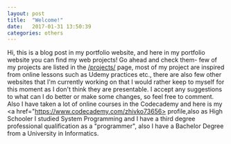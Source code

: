 ```yaml
---
layout: post
title:  "Welcome!"
date:   2017-01-31 13:50:39
categories: others
---
```

Hi, this is a blog post in my portfolio website, and here in my portfolio website you can find my web projects! Go ahead and check them- few of my projects are listed in the <a href="http://zhivkoz.github.io/Portfolio/projects/">/projects/</a> page, most of my project are inspired from online lessons such as Udemy practices etc., there are also few other websites that I'm currently working on that I would rather keep to myself for this moment as I don't think they are presentable. I accept any suggestions to what can I do better or make some changes, so feel free to comment. Also I have taken a lot of online courses in the Codecademy and here is my <a href="https://www.codecademy.com/zhivko73656> profile</a>,also as High Schooler I studied System Programming and I have a third degree professional qualification as a "programmer", also I have a Bachelor Degree from a University in Informatics.
